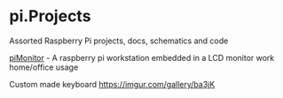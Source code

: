 # pi.Projects
Assorted Raspberry Pi projects, docs, schematics and code


[piMonitor](./piMonitor) - A raspberry pi workstation embedded in a LCD monitor work home/office usage


Custom made keyboard https://imgur.com/gallery/ba3jK
